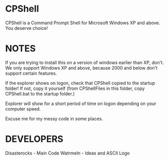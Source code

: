 # CPShell
CPShell is a Command Prompt Shell for Microsoft Windows XP and above. You deserve choice!

# NOTES
If you are trying to install this on a version of windows earlier than XP, don't.
We only support Windows XP and above, because 2000 and below don't support certain features.

If the explorer shows on logon, check that CPShell copied to the startup folder!
If not, copy it yourself (from CPShellFiles in this folder, copy CPShell.bat to the startup folder.)

Explorer will show for a short period of time on logon depending on your computer speed.

Excuse me for my messy code in some places.

# DEVELOPERS
Disasterocks - Main Code
Watrmeln - Ideas and ASCII Logo

